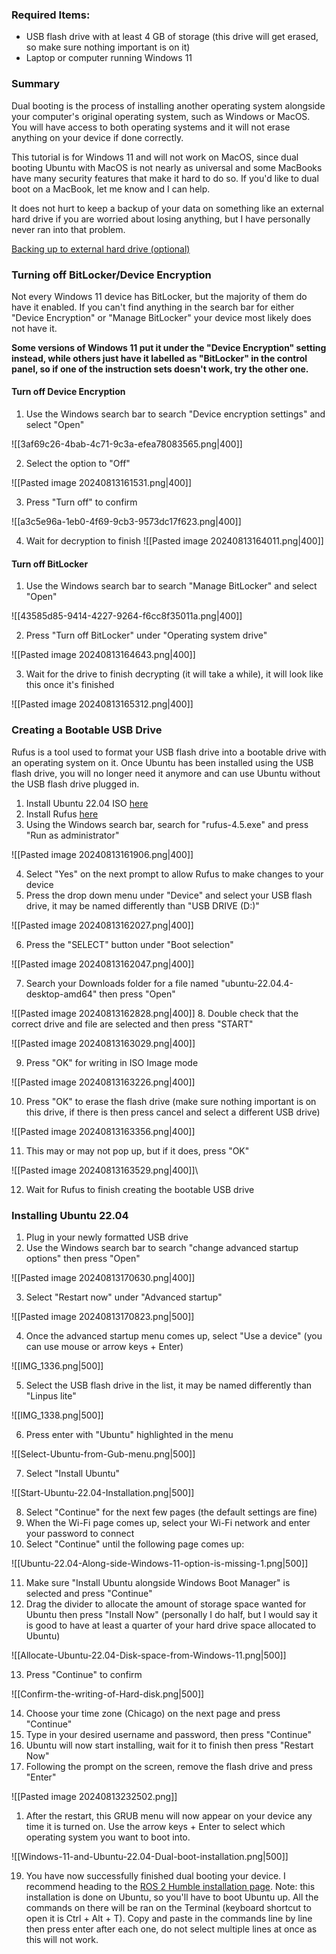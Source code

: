 ### Required Items:

- USB flash drive with at least 4 GB of storage (this drive will get erased, so make sure nothing important is on it)
- Laptop or computer running Windows 11
### Summary

Dual booting is the process of installing another operating system alongside your computer's original operating system, such as Windows or MacOS. You will have access to both operating systems and it will not erase anything on your device if done correctly.

This tutorial is for Windows 11 and will not work on MacOS, since dual booting Ubuntu with MacOS is not nearly as universal and some MacBooks have many security features that make it hard to do so. If you'd like to dual boot on a MacBook, let me know and I can help.

It does not hurt to keep a backup of your data on something like an external hard drive if you are worried about losing anything, but I have personally never ran into that problem. 

[Backing up to external hard drive (optional)](https://www.microsoft.com/en-us/windows/learning-center/back-up-files)
### Turning off BitLocker/Device Encryption

Not every Windows 11 device has BitLocker, but the majority of them do have it enabled. If you can't find anything in the search bar for either "Device Encryption" or "Manage BitLocker" your device most likely does not have it.

**Some versions of Windows 11 put it under the "Device Encryption" setting instead, while others just have it labelled as "BitLocker" in the control panel, so if one of the instruction sets doesn't work, try the other one.**
#### Turn off Device Encryption

1. Use the Windows search bar to search "Device encryption settings" and select "Open" 

![[3af69c26-4bab-4c71-9c3a-efea78083565.png|400]]

2. Select the option to "Off"

![[Pasted image 20240813161531.png|400]]

3. Press "Turn off" to confirm

![[a3c5e96a-1eb0-4f69-9cb3-9573dc17f623.png|400]]

4. Wait for decryption to finish
![[Pasted image 20240813164011.png|400]]

#### Turn off BitLocker 

1. Use the Windows search bar to search "Manage BitLocker" and select "Open" 

![[43585d85-9414-4227-9264-f6cc8f35011a.png|400]]

2. Press "Turn off BitLocker" under "Operating system drive"

![[Pasted image 20240813164643.png|400]]

3. Wait for the drive to finish decrypting (it will take a while), it will look like this once it's finished

![[Pasted image 20240813165312.png|400]]

### Creating a Bootable USB Drive

Rufus is a tool used to format your USB flash drive into a bootable drive with an operating system on it. Once Ubuntu has been installed using the USB flash drive, you will no longer need it anymore and can use Ubuntu without the USB flash drive plugged in.

1. Install Ubuntu 22.04 ISO [here](https://releases.ubuntu.com/jammy/ubuntu-22.04.4-desktop-amd64.iso)
2. Install Rufus [here](https://github.com/pbatard/rufus/releases/download/v4.5/rufus-4.5.exe) 
3. Using the Windows search bar, search for "rufus-4.5.exe" and press "Run as administrator"

 ![[Pasted image 20240813161906.png|400]]
 
4. Select "Yes" on the next prompt to allow Rufus to make changes to your device
5. Press the drop down menu under "Device" and select your USB flash drive, it may be named differently than "USB DRIVE (D:)" 

![[Pasted image 20240813162027.png|400]]

6. Press the "SELECT" button under "Boot selection" 

![[Pasted image 20240813162047.png|400]]

7. Search your Downloads folder for a file named "ubuntu-22.04.4-desktop-amd64" then press "Open" 

![[Pasted image 20240813162828.png|400]]
8. Double check that the correct drive and file are selected and then press "START"

![[Pasted image 20240813163029.png|400]]

9. Press "OK" for writing in ISO Image mode

![[Pasted image 20240813163226.png|400]]

10. Press "OK" to erase the flash drive (make sure nothing important is on this drive, if there is then press cancel and select a different USB drive)

![[Pasted image 20240813163356.png|400]]

11. This may or may not pop up, but if it does, press "OK"

![[Pasted image 20240813163529.png|400]]\

12. Wait for Rufus to finish creating the bootable USB drive
### Installing Ubuntu 22.04

1. Plug in your newly formatted USB drive
2. Use the Windows search bar to search "change advanced startup options" then press "Open"

 ![[Pasted image 20240813170630.png|400]]
 
3. Select "Restart now" under "Advanced startup"

![[Pasted image 20240813170823.png|500]]

4. Once the advanced startup menu comes up, select "Use a device" (you can use mouse or arrow keys + Enter)

![[IMG_1336.png|500]]

5. Select the USB flash drive in the list, it may be named differently than "Linpus lite" 

![[IMG_1338.png|500]]

6. Press enter with "Ubuntu" highlighted in the menu

![[Select-Ubuntu-from-Gub-menu.png|500]]

7. Select "Install Ubuntu"

![[Start-Ubuntu-22.04-Installation.png|500]]

8. Select "Continue" for the next few pages (the default settings are fine)
9. When the Wi-Fi page comes up, select your Wi-Fi network and enter your password to connect
10. Select "Continue" until the following page comes up:

![[Ubuntu-22.04-Along-side-Windows-11-option-is-missing-1.png|500]]

11. Make sure "Install Ubuntu alongside Windows Boot Manager" is selected and press "Continue"
12. Drag the divider to allocate the amount of storage space wanted for Ubuntu then press "Install Now" (personally I do half, but I would say it is good to have at least a quarter of your hard drive space allocated to Ubuntu)

![[Allocate-Ubuntu-22.04-Disk-space-from-Windows-11.png|500]]

13. Press "Continue" to confirm

![[Confirm-the-writing-of-Hard-disk.png|500]]

14. Choose your time zone (Chicago) on the next page and press "Continue"
15. Type in your desired username and password, then press "Continue"
16. Ubuntu will now start installing, wait for it to finish then press "Restart Now"
17. Following the prompt on the screen, remove the flash drive and press "Enter"

 ![[Pasted image 20240813232502.png]]
 
1. After the restart, this GRUB menu will now appear on your device any time it is turned on. Use the arrow keys + Enter to select which operating system you want to boot into. 

 ![[Windows-11-and-Ubuntu-22.04-Dual-boot-installation.png|500]]

19. You have now successfully finished dual booting your device. I recommend heading to the [ROS 2 Humble installation page](https://docs.ros.org/en/humble/Installation/Ubuntu-Install-Debians.html ). Note: this installation is done on Ubuntu, so you'll have to boot Ubuntu up. All the commands on there will be ran on the Terminal (keyboard shortcut to open it is Ctrl + Alt + T). Copy and paste in the commands line by line then press enter after each one, do not select multiple lines at once as this will not work.
